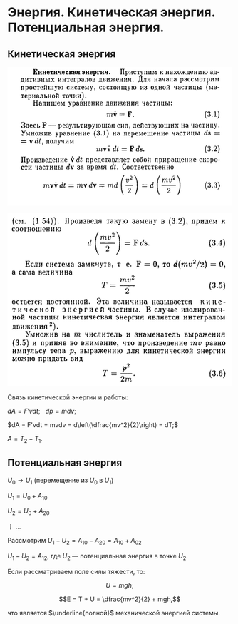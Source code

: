 # Энергия. Кинетическая энергия. Потенциальная энергия.
## Кинетическая энергия
![Понятие кинетической энергии](image1_energy.jpg)

![Основные формулы кинетической энергии](image2_energy.jpg)

Связь кинетической энергии и работы:

$dA = F'vdt; \ \ \ dp = mdv;$

$dA = F'vdt = mvdv = d\left(\dfrac{mv^2}{2}\right) = dT;$

$A = T_2 - T_1.$

## Потенциальная энергия
$U_0 \rightarrow U_1$ (перемещение из $U_0$ в $U_1$)

$U_1 = U_0 + A_{10}$

$U_2 = U_0 + A_{20}$

$\vdots \ \ldots$

Рассмотрим $U_1 - U_2 = A_{10} - A_{20} = A_{10} + A_{02}$

$U_1 - U_2 = A_{12}$, где $U_2$ — потенциальная энергия в точке $U_2$. 

Если рассматриваем поле силы тяжести, то:

$$U = mgh;$$

$$E = T + U = \dfrac{mv^2}{2} + mgh,$$ 

что является $\underline{полной}$ механической энергией системы. 